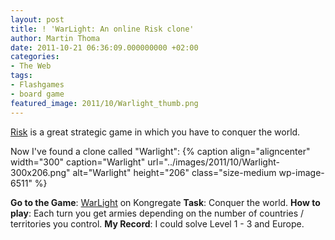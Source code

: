 ```yaml
---
layout: post
title: ! 'WarLight: An online Risk clone'
author: Martin Thoma
date: 2011-10-21 06:36:09.000000000 +02:00
categories:
- The Web
tags:
- Flashgames
- board game
featured_image: 2011/10/Warlight_thumb.png
---
```

<a href="http://en.wikipedia.org/wiki/Risk_(game)">Risk</a> is a great strategic game in which you have to conquer the world.

Now I've found a clone called "Warlight":
{% caption align="aligncenter" width="300" caption="Warlight" url="../images/2011/10/Warlight-300x206.png" alt="Warlight"  height="206" class="size-medium wp-image-6511" %}

<strong>Go to the Game</strong>: <a href="http://www.kongregate.com/games/FizzerWL/warlight">WarLight</a> on Kongregate
<strong>Task</strong>: Conquer the world.
<strong>How to play</strong>: Each turn you get armies depending on the number of countries / territories you control.
<strong>My Record</strong>: I could solve Level 1 - 3 and Europe.
